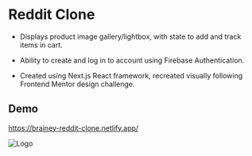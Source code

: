 # Reddit Clone

- Displays product image gallery/lightbox, with state to add and track items in cart.

- Ability to create and log in to account using Firebase Authentication.

- Created using Next.js React framework, recreated visually following Frontend Mentor design challenge.


## Demo

https://brainey-reddit-clone.netlify.app/


![Logo](https://i.imgur.com/NMy1XPX.png)
